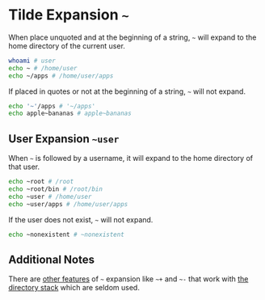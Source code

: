 # Tilde Expansion `~`

When place unquoted and at the beginning of a string, `~` will expand to the home directory of the current user.

```bash
whoami # user
echo ~ # /home/user
echo ~/apps # /home/user/apps
```

If placed in quotes or not at the beginning of a string, `~` will not expand.

```bash
echo '~'/apps # '~/apps'
echo apple~bananas # apple~bananas
```

## User Expansion `~user`

When `~` is followed by a username, it will expand to the home directory of that user.

```bash
echo ~root # /root
echo ~root/bin # /root/bin
echo ~user # /home/user
echo ~user/apps # /home/user/apps
```

If the user does not exist, `~` will not expand.

```bash
echo ~nonexistent # ~nonexistent
```

## Additional Notes

There are [other features](https://www.gnu.org/software/bash/manual/bash.html#Tilde-Expansion) of `~` expansion like `~+` and `~-` that work with [the directory stack](https://www.gnu.org/software/bash/manual/bash.html#The-Directory-Stack) which are seldom used.
